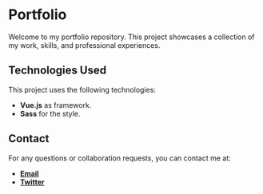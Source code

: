 # Portfolio

Welcome to my portfolio repository. This project showcases a collection of my work, skills, and professional experiences.

## Technologies Used

This project uses the following technologies:

- **Vue.js** as framework.
- **Sass** for the style.

## Contact

For any questions or collaboration requests, you can contact me at:

- **[Email](camus.benjamin@hotmail.com)**
- **[Twitter](https://twitter.com/Benjamincms_)**

